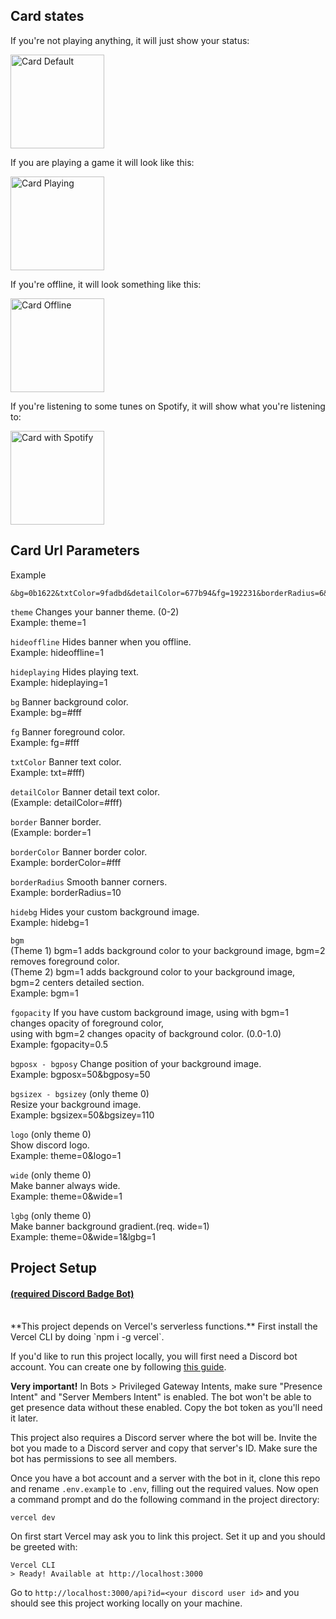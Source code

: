 ## Card states

If you're not playing anything, it will just show your status:

<p><img height="150px" alt="Card Default" src="https://files.catbox.moe/fhaua6.png" /></p>

If you are playing a game it will look like this:

<p><img height="150px" alt="Card Playing" src="https://files.catbox.moe/2npy4z.png" /></p>

If you're offline, it will look something like this:

<p><img height="150px" alt="Card Offline" src="https://files.catbox.moe/cviufc.png" /></p>

If you're listening to some tunes on Spotify, it will show what you're listening to:

<p><img height="150px" alt="Card with Spotify" src="https://files.catbox.moe/xd5nqp.png" /></p>

## Card Url Parameters
Example
```
&bg=0b1622&txtColor=9fadbd&detailColor=677b94&fg=192231&borderRadius=6&fgopacity=0.9&logo=1&wide=1
```
`theme` Changes your banner theme. (0-2)<br>
Example: theme=1

`hideoffline`
 Hides banner when you offline. <br>
Example: hideoffline=1

`hideplaying`
 Hides playing text. <br>
Example: hideplaying=1

`bg`
 Banner background color.<br>
Example: bg=#fff

`fg`
 Banner foreground color.<br>
Example: fg=#fff

`txtColor`
 Banner text color.<br>
Example: txt=#fff)

`detailColor`
 Banner detail text color.<br>
(Example: detailColor=#fff)

`border`
 Banner border.<br>
(Example: border=1

`borderColor`
 Banner border color.<br>
Example: borderColor=#fff

`borderRadius`
 Smooth banner corners.<br>
Example: borderRadius=10

`hidebg`
 Hides your custom background image.<br>
Example: hidebg=1

`bgm`<br>
 (Theme 1)
 bgm=1 adds background color to your background image, bgm=2 removes foreground color.<br>
(Theme 2)
 bgm=1 adds background color to your background image, bgm=2 centers detailed section.<br>
Example: bgm=1

`fgopacity`
 If you have custom background image, using with bgm=1 changes opacity of foreground color,<br> using with bgm=2 changes opacity of background color. (0.0-1.0)<br>
Example: fgopacity=0.5

`bgposx - bgposy`
 Change position of your background image. <br>
Example: bgposx=50&bgposy=50

`bgsizex - bgsizey` (only theme 0)<br>
 Resize your background image. <br>
Example: bgsizex=50&bgsizey=110

`logo` (only theme 0)<br>
 Show discord logo.<br>
Example: theme=0&logo=1

`wide` (only theme 0)<br>
 Make banner always wide.<br>
Example: theme=0&wide=1

`lgbg` (only theme 0)<br>
 Make banner background gradient.(req. wide=1)<br>
Example: theme=0&wide=1&lgbg=1

## Project Setup
<h4><a href="https://github.com/KanashiiDev/DiscordBadgeBot">(required Discord Badge Bot)</a><br><br></h4>
**This project depends on Vercel's serverless functions.** First install the Vercel CLI by doing `npm i -g vercel`.

If you'd like to run this project locally, you will first need a Discord bot account. You can create one by following [this guide](https://discordpy.readthedocs.io/en/stable/discord.html).

**Very important!** In Bots > Privileged Gateway Intents, make sure "Presence Intent" and "Server Members Intent" is enabled. The bot won't be able to get presence data without these enabled. Copy the bot token as you'll need it later.

This project also requires a Discord server where the bot will be. Invite the bot you made to a Discord server and copy that server's ID. Make sure the bot has permissions to see all members.

Once you have a bot account and a server with the bot in it, clone this repo and rename `.env.example` to `.env`, filling out the required values. Now open a command prompt and do the following command in the project directory:

```
vercel dev
```

On first start Vercel may ask you to link this project. Set it up and you should be greeted with:

```
Vercel CLI
> Ready! Available at http://localhost:3000
```

Go to `http://localhost:3000/api?id=<your discord user id>` and you should see this project working locally on your machine.
